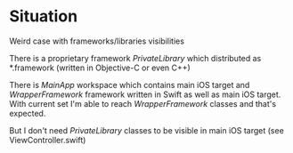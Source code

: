 # Situation
Weird case with frameworks/libraries visibilities

There is a proprietary framework *PrivateLibrary* which distributed as *.framework (written in Objective-C or even C++)

There is *MainApp* workspace which contains main iOS target and *WrapperFramework* framework written in Swift as well as main iOS target. With current set I'm able to reach *WrapperFramework* classes and that's expected.

But I don't need *PrivateLibrary* classes to be visible in main iOS target (see ViewController.swift)
